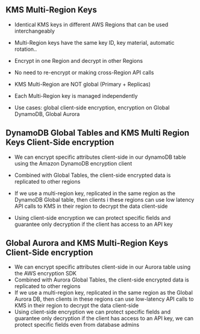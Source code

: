 ## KMS Multi-Region Keys
- Identical KMS keys in different AWS Regions that can be used interchangeably
- Multi-Region keys have the same key ID, key material, automatic rotation..

- Encrypt in one Region and decrypt in other Regions
- No need to re-encrypt or making cross-Region API calls

- KMS Multi-Region are NOT global (Primary + Replicas)
- Each Multi-Region key is managed independently

- Use cases: global client-side encryption, encryption on Global DynamoDB, Global Aurora

## DynamoDB Global Tables and KMS Multi Region Keys Client-Side encryption

- We can encrypt specific attributes client-side in our dynamoDB table using the Amazon DynamoDB encryption client

- Combined with Global Tables, the client-side encrypted data is replicated to other regions

- If we use a multi-region key, replicated in the same region as the DynamoDB Global table, then clients i these regions can use low latency API calls to KMS in their region to decrypt the data client-side

- Using client-side encryption we can protect specific fields and guarantee only decryption if the client has access to an API key

## Global Aurora and KMS Multi-Region Keys Client-Side encryption

- We can encrypt specific attributes client-side in our Aurora table using the AWS encryption SDK
- Combined with Aurora Global Tables, the client-side encrypted data is replicated to other regions
- If we use a multi-region key, replicated in the same region as the Global Aurora DB, then clients in these regions can use low-latency API calls to KMS in their region to decrypt the data client-side
- Using client-side encryption we can protect specific fields and guarantee only decryption if the client has access to an API key, we can protect specific fields even from database admins
